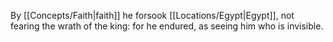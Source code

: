 By [[Concepts/Faith\|faith]] he forsook [[Locations/Egypt\|Egypt]], not fearing the wrath of the king: for he endured, as seeing him who is invisible.
